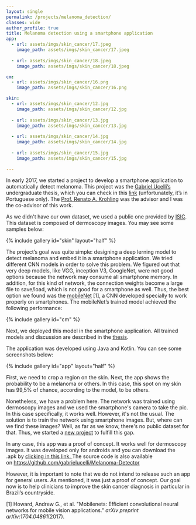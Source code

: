 ```yaml
---
layout: single
permalink: /projects/melanoma_detection/
classes: wide
author_profile: true
title: Melanoma detection using a smartphone application
app:
  - url: assets/imgs/skin_cancer/17.jpeg
    image_path: assets/imgs/skin_cancer/17.jpeg
    
  - url: assets/imgs/skin_cancer/18.jpeg
    image_path: assets/imgs/skin_cancer/18.jpeg

cm:
  - url: assets/imgs/skin_cancer/16.png
    image_path: assets/imgs/skin_cancer/16.png

skin:
  - url: assets/imgs/skin_cancer/12.jpg
    image_path: assets/imgs/skin_cancer/12.jpg
    
  - url: assets/imgs/skin_cancer/13.jpg
    image_path: assets/imgs/skin_cancer/13.jpg
    
  - url: assets/imgs/skin_cancer/14.jpg
    image_path: assets/imgs/skin_cancer/14.jpg
    
  - url: assets/imgs/skin_cancer/15.jpg
    image_path: assets/imgs/skin_cancer/15.jpg
    
---
```


In early 2017, we started a project to develop a smartphone application to automatically detect melanoma. This project was the <a href="https://github.com/gabrielucelli" target="_blank" rel="noopener">Gabriel Ucelli’s</a> undergraduate thesis, which you can check in this <a href="https://www.dropbox.com/s/trux54zl7y5kksd/proposta.pdf?dl=0" target="_blank" rel="noopener">link</a> (unfortunately, it’s in Portuguese only). The <a href="https://www.inf.ufes.br/~rkrohling/“ target=”_blank" rel="noopener">Prof. Renato A. Krohling</a> was the advisor and I was the co-advisor of this work.

As we didn't have our own dataset, we used a public one provided by <a href="https://isic-archive.com/" target="_blank" rel="noopener">ISIC</a>. This dataset is composed of dermoscopy images. You may see some samples below:

{% include gallery id="skin" layout="half" %}

The project’s goal was quite simple: designing a deep lerning model to detect melanoma and embed it in a smartphone application. We tried different CNN models in order to solve this problem. We figured out that very deep models, like VGG, inception V3, GoogleNet, were not good options because the network may consume all smartphone memory. In addition, for this kind of network, the connection weights become a large file to save/load, which is not good for a smartphone as well. Thus, the best option we found was the <a href=“https://ai.googleblog.com/2017/06/mobilenets-open-source-models-for.html” target=“_blank” rel=“noopener”>mobileNet</a> [1], a CNN developed specially to work properly on smartphones. The mobileNet’s trained model achieved the following performance:

{% include gallery id="cm" %}

Next, we deployed this model in the smartphone application. All trained models and discussion are described in the <a href="https://www.dropbox.com/s/trux54zl7y5kksd/proposta.pdf?dl=0" target="_blank" rel="noopener">thesis</a>.

The application was developed using Java and Kotlin. You can see some screenshots below:

{% include gallery id="app" layout="half" %}

First, we need to crop a region on the skin. Next, the app shows the probability to be a melanoma or others. In this case, this spot on my skin has 99,5% of chance, according to the model, to be others.

Nonetheless, we have a problem here. The network was trained using dermoscopy images and we used the smartphone's camera to take the pic. In this case specifically, it works well. However, it's not the usual. The solution is to train the network using smartphone images. But, where can we find these images? Well, as far as we know, there's no public dataset for that. Thus, we started a <a href="http://pachecoandre.com.br/skin-cancer-detection/" target="_blank" rel="noopener">new project</a> to fulfill this gap.

In any case, this app was a proof of concept. It works well for dermoscopy images. It was developed only for androids and you can download the .apk by <a href="https://drive.google.com/file/d/10sNEGhkci7OobqCXcO0FbENQVSWGU8qA/view?usp=sharing" target="_blank" rel="noopener">clicking in this link. </a>The source code is also available on <a href="https://github.com/gabrielucelli/Melanoma-Detector" target="_blank" rel="noopener">https://github.com/gabrielucelli/Melanoma-Detector</a>

However, it is important to note that we do not intend to release such an app for general users. As mentioned, it was just a proof of concept. Our goal now is to help clinicians to improve the skin cancer diagnosis in particular in Brazil’s countryside.

[1] Howard, Andrew G., et al. "Mobilenets: Efficient convolutional neural networks for mobile vision applications." <i>arXiv preprint arXiv:1704.04861</i>(2017).